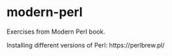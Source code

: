 # modern-perl

<p>Exercises from Modern Perl book.</p>
<p>Installing different versions of Perl: https://perlbrew.pl/</p>
